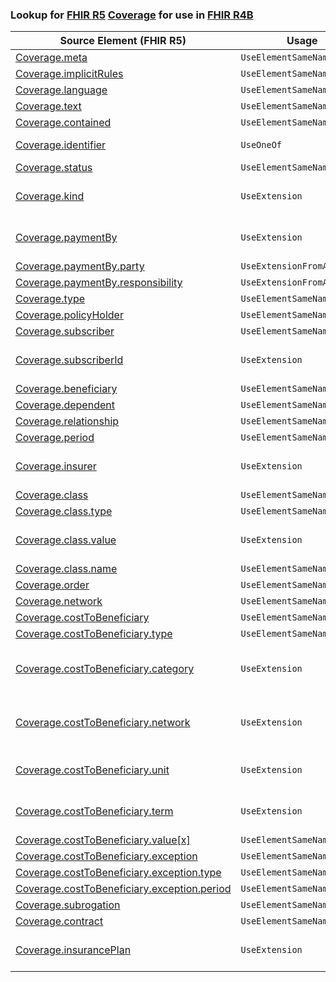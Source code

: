 ### Lookup for [FHIR R5](https://hl7.org/fhir/R5/) [Coverage](https://hl7.org/fhir/R5/Coverage.html) for use in [FHIR R4B](https://hl7.org/fhir/R4B/)

| Source Element (FHIR R5) | Usage | Target |
| -------------- | ----- | ------ |
| [Coverage.meta](https://hl7.org/fhir/R5/Coverage.html#resource) | `UseElementSameName` | [Coverage.meta](https://hl7.org/fhir/R4B/Coverage.html#resource) |
| [Coverage.implicitRules](https://hl7.org/fhir/R5/Coverage.html#resource) | `UseElementSameName` | [Coverage.implicitRules](https://hl7.org/fhir/R4B/Coverage.html#resource) |
| [Coverage.language](https://hl7.org/fhir/R5/Coverage.html#resource) | `UseElementSameName` | [Coverage.language](https://hl7.org/fhir/R4B/Coverage.html#resource) |
| [Coverage.text](https://hl7.org/fhir/R5/Coverage.html#resource) | `UseElementSameName` | [Coverage.text](https://hl7.org/fhir/R4B/Coverage.html#resource) |
| [Coverage.contained](https://hl7.org/fhir/R5/Coverage.html#resource) | `UseElementSameName` | [Coverage.contained](https://hl7.org/fhir/R4B/Coverage.html#resource) |
| [Coverage.identifier](https://hl7.org/fhir/R5/Coverage.html#resource) | `UseOneOf` | [Coverage.identifier](https://hl7.org/fhir/R4B/Coverage.html#resource)<br />[Coverage.identifier](https://hl7.org/fhir/R4B/Coverage.html#resource) |
| [Coverage.status](https://hl7.org/fhir/R5/Coverage.html#resource) | `UseElementSameName` | [Coverage.status](https://hl7.org/fhir/R4B/Coverage.html#resource) |
| [Coverage.kind](https://hl7.org/fhir/R5/Coverage.html#resource) | `UseExtension` | [http://hl7.org/fhir/5.0/StructureDefinition/extension-Coverage.kind](StructureDefinition-ext-R5-Coverage.kind.html) |
| [Coverage.paymentBy](https://hl7.org/fhir/R5/Coverage.html#resource) | `UseExtension` | [http://hl7.org/fhir/5.0/StructureDefinition/extension-Coverage.paymentBy](StructureDefinition-ext-R5-Coverage.paymentBy.html) |
| [Coverage.paymentBy.party](https://hl7.org/fhir/R5/Coverage.html#resource) | `UseExtensionFromAncestor` | - |
| [Coverage.paymentBy.responsibility](https://hl7.org/fhir/R5/Coverage.html#resource) | `UseExtensionFromAncestor` | - |
| [Coverage.type](https://hl7.org/fhir/R5/Coverage.html#resource) | `UseElementSameName` | [Coverage.type](https://hl7.org/fhir/R4B/Coverage.html#resource) |
| [Coverage.policyHolder](https://hl7.org/fhir/R5/Coverage.html#resource) | `UseElementSameName` | [Coverage.policyHolder](https://hl7.org/fhir/R4B/Coverage.html#resource) |
| [Coverage.subscriber](https://hl7.org/fhir/R5/Coverage.html#resource) | `UseElementSameName` | [Coverage.subscriber](https://hl7.org/fhir/R4B/Coverage.html#resource) |
| [Coverage.subscriberId](https://hl7.org/fhir/R5/Coverage.html#resource) | `UseExtension` | [http://hl7.org/fhir/5.0/StructureDefinition/extension-Coverage.subscriberId](StructureDefinition-ext-R5-Coverage.subscriberId.html) |
| [Coverage.beneficiary](https://hl7.org/fhir/R5/Coverage.html#resource) | `UseElementSameName` | [Coverage.beneficiary](https://hl7.org/fhir/R4B/Coverage.html#resource) |
| [Coverage.dependent](https://hl7.org/fhir/R5/Coverage.html#resource) | `UseElementSameName` | [Coverage.dependent](https://hl7.org/fhir/R4B/Coverage.html#resource) |
| [Coverage.relationship](https://hl7.org/fhir/R5/Coverage.html#resource) | `UseElementSameName` | [Coverage.relationship](https://hl7.org/fhir/R4B/Coverage.html#resource) |
| [Coverage.period](https://hl7.org/fhir/R5/Coverage.html#resource) | `UseElementSameName` | [Coverage.period](https://hl7.org/fhir/R4B/Coverage.html#resource) |
| [Coverage.insurer](https://hl7.org/fhir/R5/Coverage.html#resource) | `UseExtension` | [http://hl7.org/fhir/5.0/StructureDefinition/extension-Coverage.insurer](StructureDefinition-ext-R5-Coverage.insurer.html) |
| [Coverage.class](https://hl7.org/fhir/R5/Coverage.html#resource) | `UseElementSameName` | [Coverage.class](https://hl7.org/fhir/R4B/Coverage.html#resource) |
| [Coverage.class.type](https://hl7.org/fhir/R5/Coverage.html#resource) | `UseElementSameName` | [Coverage.class.type](https://hl7.org/fhir/R4B/Coverage.html#resource) |
| [Coverage.class.value](https://hl7.org/fhir/R5/Coverage.html#resource) | `UseExtension` | [http://hl7.org/fhir/5.0/StructureDefinition/extension-Coverage.class.value](StructureDefinition-ext-R5-Coverage.cl.value.html) |
| [Coverage.class.name](https://hl7.org/fhir/R5/Coverage.html#resource) | `UseElementSameName` | [Coverage.class.name](https://hl7.org/fhir/R4B/Coverage.html#resource) |
| [Coverage.order](https://hl7.org/fhir/R5/Coverage.html#resource) | `UseElementSameName` | [Coverage.order](https://hl7.org/fhir/R4B/Coverage.html#resource) |
| [Coverage.network](https://hl7.org/fhir/R5/Coverage.html#resource) | `UseElementSameName` | [Coverage.network](https://hl7.org/fhir/R4B/Coverage.html#resource) |
| [Coverage.costToBeneficiary](https://hl7.org/fhir/R5/Coverage.html#resource) | `UseElementSameName` | [Coverage.costToBeneficiary](https://hl7.org/fhir/R4B/Coverage.html#resource) |
| [Coverage.costToBeneficiary.type](https://hl7.org/fhir/R5/Coverage.html#resource) | `UseElementSameName` | [Coverage.costToBeneficiary.type](https://hl7.org/fhir/R4B/Coverage.html#resource) |
| [Coverage.costToBeneficiary.category](https://hl7.org/fhir/R5/Coverage.html#resource) | `UseExtension` | [http://hl7.org/fhir/5.0/StructureDefinition/extension-Coverage.costToBeneficiary.category](StructureDefinition-ext-R5-Coverage.co.category.html) |
| [Coverage.costToBeneficiary.network](https://hl7.org/fhir/R5/Coverage.html#resource) | `UseExtension` | [http://hl7.org/fhir/5.0/StructureDefinition/extension-Coverage.costToBeneficiary.network](StructureDefinition-ext-R5-Coverage.co.network.html) |
| [Coverage.costToBeneficiary.unit](https://hl7.org/fhir/R5/Coverage.html#resource) | `UseExtension` | [http://hl7.org/fhir/5.0/StructureDefinition/extension-Coverage.costToBeneficiary.unit](StructureDefinition-ext-R5-Coverage.co.unit.html) |
| [Coverage.costToBeneficiary.term](https://hl7.org/fhir/R5/Coverage.html#resource) | `UseExtension` | [http://hl7.org/fhir/5.0/StructureDefinition/extension-Coverage.costToBeneficiary.term](StructureDefinition-ext-R5-Coverage.co.term.html) |
| [Coverage.costToBeneficiary.value[x]](https://hl7.org/fhir/R5/Coverage.html#resource) | `UseElementSameName` | [Coverage.costToBeneficiary.value[x]](https://hl7.org/fhir/R4B/Coverage.html#resource) |
| [Coverage.costToBeneficiary.exception](https://hl7.org/fhir/R5/Coverage.html#resource) | `UseElementSameName` | [Coverage.costToBeneficiary.exception](https://hl7.org/fhir/R4B/Coverage.html#resource) |
| [Coverage.costToBeneficiary.exception.type](https://hl7.org/fhir/R5/Coverage.html#resource) | `UseElementSameName` | [Coverage.costToBeneficiary.exception.type](https://hl7.org/fhir/R4B/Coverage.html#resource) |
| [Coverage.costToBeneficiary.exception.period](https://hl7.org/fhir/R5/Coverage.html#resource) | `UseElementSameName` | [Coverage.costToBeneficiary.exception.period](https://hl7.org/fhir/R4B/Coverage.html#resource) |
| [Coverage.subrogation](https://hl7.org/fhir/R5/Coverage.html#resource) | `UseElementSameName` | [Coverage.subrogation](https://hl7.org/fhir/R4B/Coverage.html#resource) |
| [Coverage.contract](https://hl7.org/fhir/R5/Coverage.html#resource) | `UseElementSameName` | [Coverage.contract](https://hl7.org/fhir/R4B/Coverage.html#resource) |
| [Coverage.insurancePlan](https://hl7.org/fhir/R5/Coverage.html#resource) | `UseExtension` | [http://hl7.org/fhir/5.0/StructureDefinition/extension-Coverage.insurancePlan](StructureDefinition-ext-R5-Coverage.insurancePlan.html) |
